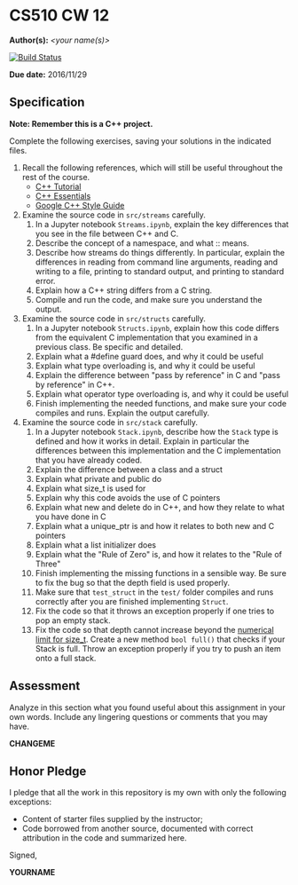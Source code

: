 # CS510 CW 12

**Author(s):** _\<your name(s)\>_

[![Build Status](https://travis-ci.org/chapman-cs510-2016f/cw-12-YOURNAME.svg?branch=master)](https://travis-ci.org/chapman-cs510-2016f/cw-12-YOURNAME)

**Due date:** 2016/11/29

## Specification

**Note: Remember this is a C++ project.**

Complete the following exercises, saving your solutions in the indicated files. 

1. Recall the following references, which will still be useful throughout the rest of the course.
    * [C++ Tutorial](http://www.cplusplus.com/doc/tutorial/)
    * [C++ Essentials](https://tfetimes.com/wp-content/uploads/2015/09/CppEssentials.pdf)
    * [Google C++ Style Guide](https://google.github.io/styleguide/cppguide.html)
1. Examine the source code in ```src/streams``` carefully. 
    1. In a Jupyter notebook ```Streams.ipynb```, explain the key differences that you see in the file between C++ and C.
    1. Describe the concept of a namespace, and what :: means.
    1. Describe how streams do things differently. In particular, explain the differences in reading from command line arguments, reading and writing to a file, printing to standard output, and printing to standard error.
    1. Explain how a C++ string differs from a C string.
    1. Compile and run the code, and make sure you understand the output.
1. Examine the source code in ```src/structs``` carefully.
    1. In a Jupyter notebook ```Structs.ipynb```, explain how this code differs from the equivalent C implementation that you examined in a previous class. Be specific and detailed.
    1. Explain what a #define guard does, and why it could be useful
    1. Explain what type overloading is, and why it could be useful
    1. Explain the difference between "pass by reference" in C and "pass by reference" in C++.
    1. Explain what operator type overloading is, and why it could be useful
    1. Finish implementing the needed functions, and make sure your code compiles and runs. Explain the output carefully.
1. Examine the source code in ```src/stack``` carefully. 
    1. In a Jupyter notebook ```Stack.ipynb```, describe how the ```Stack``` type is defined and how it works in detail. Explain in particular the differences between this implementation and the C implementation that you have already coded. 
    1. Explain the difference between a class and a struct
    1. Explain what private and public do
    1. Explain what size_t is used for
    1. Explain why this code avoids the use of C pointers
    1. Explain what new and delete do in C++, and how they relate to what you have done in C
    1. Explain what a unique_ptr is and how it relates to both new and C pointers
    1. Explain what a list initializer does
    1. Explain what the "Rule of Zero" is, and how it relates to the "Rule of Three"
    1. Finish implementing the missing functions in a sensible way. Be sure to fix the bug so that the depth field is used properly.
    1. Make sure that ```test_struct``` in the ```test/``` folder compiles and runs correctly after you are finished implementing ```Struct```.
    1. Fix the code so that it throws an exception properly if one tries to pop an empty stack.
    1. Fix the code so that depth cannot increase beyond the [numerical limit for size_t](http://en.cppreference.com/w/cpp/types/numeric_limits/max). Create a new method ```bool full()``` that checks if your Stack is full. Throw an exception properly if you try to push an item onto a full stack.


## Assessment

Analyze in this section what you found useful about this assignment in your own words. Include any lingering questions or comments that you may have.

**CHANGEME**

## Honor Pledge

I pledge that all the work in this repository is my own with only the following exceptions:

* Content of starter files supplied by the instructor;
* Code borrowed from another source, documented with correct attribution in the code and summarized here.

Signed,

**YOURNAME**
